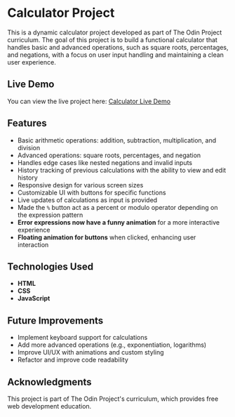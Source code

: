 # Calculator Project

This is a dynamic calculator project developed as part of The Odin Project curriculum. The goal of this project is to build a functional calculator that handles basic and advanced operations, such as square roots, percentages, and negations, with a focus on user input handling and maintaining a clean user experience.

## Live Demo

You can view the live project here: [Calculator Live Demo](https://nad-15.github.io/calculator-top/)

## Features

- Basic arithmetic operations: addition, subtraction, multiplication, and division  
- Advanced operations: square roots, percentages, and negation  
- Handles edge cases like nested negations and invalid inputs  
- History tracking of previous calculations with the ability to view and edit history  
- Responsive design for various screen sizes  
- Customizable UI with buttons for specific functions  
- Live updates of calculations as input is provided  
- Made the `%` button act as a percent or modulo operator depending on the expression pattern  
- **Error expressions now have a funny animation** for a more interactive experience  
- **Floating animation for buttons** when clicked, enhancing user interaction  

## Technologies Used

- **HTML**  
- **CSS**  
- **JavaScript**  

## Future Improvements

- Implement keyboard support for calculations  
- Add more advanced operations (e.g., exponentiation, logarithms)  
- Improve UI/UX with animations and custom styling  
- Refactor and improve code readability

## Acknowledgments

This project is part of The Odin Project's curriculum, which provides free web development education.
